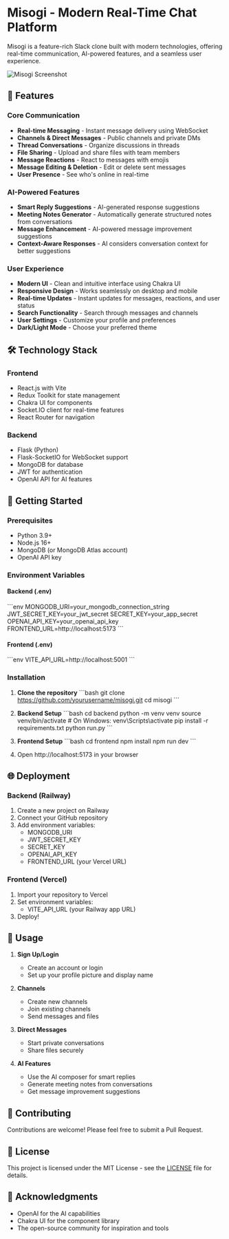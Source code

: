 # Misogi - Modern Real-Time Chat Platform

Misogi is a feature-rich Slack clone built with modern technologies, offering real-time communication, AI-powered features, and a seamless user experience.

![Misogi Screenshot](screenshot.png)

## 🌟 Features

### Core Communication
- **Real-time Messaging** - Instant message delivery using WebSocket
- **Channels & Direct Messages** - Public channels and private DMs
- **Thread Conversations** - Organize discussions in threads
- **File Sharing** - Upload and share files with team members
- **Message Reactions** - React to messages with emojis
- **Message Editing & Deletion** - Edit or delete sent messages
- **User Presence** - See who's online in real-time

### AI-Powered Features
- **Smart Reply Suggestions** - AI-generated response suggestions
- **Meeting Notes Generator** - Automatically generate structured notes from conversations
- **Message Enhancement** - AI-powered message improvement suggestions
- **Context-Aware Responses** - AI considers conversation context for better suggestions

### User Experience
- **Modern UI** - Clean and intuitive interface using Chakra UI
- **Responsive Design** - Works seamlessly on desktop and mobile
- **Real-time Updates** - Instant updates for messages, reactions, and user status
- **Search Functionality** - Search through messages and channels
- **User Settings** - Customize your profile and preferences
- **Dark/Light Mode** - Choose your preferred theme

## 🛠️ Technology Stack

### Frontend
- React.js with Vite
- Redux Toolkit for state management
- Chakra UI for components
- Socket.IO client for real-time features
- React Router for navigation

### Backend
- Flask (Python)
- Flask-SocketIO for WebSocket support
- MongoDB for database
- JWT for authentication
- OpenAI API for AI features

## 🚀 Getting Started

### Prerequisites
- Python 3.9+
- Node.js 16+
- MongoDB (or MongoDB Atlas account)
- OpenAI API key

### Environment Variables

#### Backend (.env)
\`\`\`env
MONGODB_URI=your_mongodb_connection_string
JWT_SECRET_KEY=your_jwt_secret
SECRET_KEY=your_app_secret
OPENAI_API_KEY=your_openai_api_key
FRONTEND_URL=http://localhost:5173
\`\`\`

#### Frontend (.env)
\`\`\`env
VITE_API_URL=http://localhost:5001
\`\`\`

### Installation

1. **Clone the repository**
   \`\`\`bash
   git clone https://github.com/yourusername/misogi.git
   cd misogi
   \`\`\`

2. **Backend Setup**
   \`\`\`bash
   cd backend
   python -m venv venv
   source venv/bin/activate  # On Windows: venv\\Scripts\\activate
   pip install -r requirements.txt
   python run.py
   \`\`\`

3. **Frontend Setup**
   \`\`\`bash
   cd frontend
   npm install
   npm run dev
   \`\`\`

4. Open http://localhost:5173 in your browser

## 🌐 Deployment

### Backend (Railway)
1. Create a new project on Railway
2. Connect your GitHub repository
3. Add environment variables:
   - MONGODB_URI
   - JWT_SECRET_KEY
   - SECRET_KEY
   - OPENAI_API_KEY
   - FRONTEND_URL (your Vercel URL)

### Frontend (Vercel)
1. Import your repository to Vercel
2. Set environment variables:
   - VITE_API_URL (your Railway app URL)
3. Deploy!

## 📱 Usage

1. **Sign Up/Login**
   - Create an account or login
   - Set up your profile picture and display name

2. **Channels**
   - Create new channels
   - Join existing channels
   - Send messages and files

3. **Direct Messages**
   - Start private conversations
   - Share files securely

4. **AI Features**
   - Use the AI composer for smart replies
   - Generate meeting notes from conversations
   - Get message improvement suggestions

## 🤝 Contributing

Contributions are welcome! Please feel free to submit a Pull Request.

## 📄 License

This project is licensed under the MIT License - see the [LICENSE](LICENSE) file for details.

## 🙏 Acknowledgments

- OpenAI for the AI capabilities
- Chakra UI for the component library
- The open-source community for inspiration and tools 